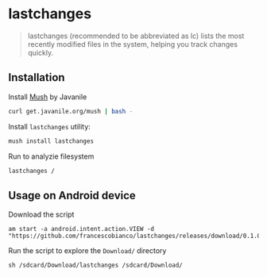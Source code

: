 # lastchanges

> lastchanges (recommended to be abbreviated as lc) lists the most recently modified files in the system, helping you track changes quickly.

## Installation

Install [Mush](https://mush.javanile.org/) by Javanile

```bash
curl get.javanile.org/mush | bash -
```

Install `lastchanges` utility:

```bash
mush install lastchanges
```

Run to analyzie filesystem

```bash
lastchanges /
```

## Usage on Android device

Download the script 

```
am start -a android.intent.action.VIEW -d "https://github.com/francescobianco/lastchanges/releases/download/0.1.0/lastchanges"
```

Run the script to explore the `Download/` directory

```
sh /sdcard/Download/lastchanges /sdcard/Download/
```
